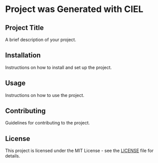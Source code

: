 # Project was Generated with CIEL

## Project Title

A brief description of your project.

## Installation

Instructions on how to install and set up the project.

## Usage

Instructions on how to use the project.

## Contributing

Guidelines for contributing to the project.

## License

This project is licensed under the MIT License - see the [LICENSE](LICENSE) file for details.
